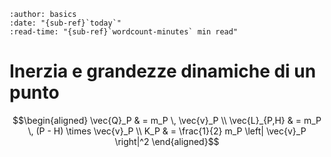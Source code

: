 ```{article-info}
:author: basics
:date: "{sub-ref}`today`"
:read-time: "{sub-ref}`wordcount-minutes` min read"
```
# Inerzia e grandezze dinamiche di un punto

$$\begin{aligned}
  \vec{Q}_P     & = m_P \, \vec{v}_P \\
  \vec{L}_{P,H} & = m_P \, (P - H) \times \vec{v}_P \\
   K_P          & = \frac{1}{2} m_P \left| \vec{v}_P \right|^2
\end{aligned}$$
